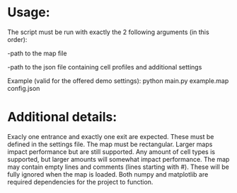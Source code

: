 # Usage:

The script must be run with exactly the 2 following arguments (in this order):

-path to the map file

-path to the json file containing cell profiles and additional settings

Example (valid for the offered demo settings):  python main.py example.map config.json



# Additional details:

Exacly one entrance and exactly one exit are expected. These must be defined in the settings file.
The map must be rectangular. Larger maps impact performance but are still supported.
Any amount of cell types is supported, but larger amounts will somewhat impact performance.
The map may contain empty lines and comments (lines starting with #). These will be fully ignored when the map is loaded.
Both numpy and matplotlib are required dependencies for the project to function.
